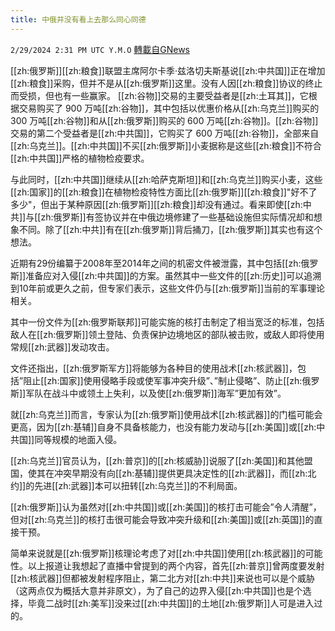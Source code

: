 ```yaml
---
title: 中俄并没有看上去那么同心同德
---
```

`2/29/2024 2:31 PM UTC Y.M.O` [轉載自GNews](https://gnews.org/articles/2353159)

[[zh:俄罗斯]][[zh:粮食]]联盟主席阿尔卡季·兹洛切夫斯基说[[zh:中共国]]正在增加[[zh:粮食]]采购，但并不是从[[zh:俄罗斯]]这里。没有人因[[zh:粮食]]协议的终止而受损，但也有一些赢家。 [[zh:谷物]]交易的主要受益者是[[zh:土耳其]]，它根据交易购买了 900 万吨[[zh:谷物]]，其中包括以优惠价格从[[zh:乌克兰]]购买的 300 万吨[[zh:谷物]]和从[[zh:俄罗斯]]购买的 600 万吨[[zh:谷物]]。[[zh:谷物]]交易的第二个受益者是[[zh:中共国]]，它购买了 600 万吨[[zh:谷物]]，全部来自[[zh:乌克兰]]。[[zh:中共国]]不买[[zh:俄罗斯]]小麦据称是这些[[zh:粮食]]不符合[[zh:中共国]]严格的植物检疫要求。

与此同时，[[zh:中共国]]继续从[[zh:哈萨克斯坦]]和[[zh:乌克兰]]购买小麦，这些[[zh:国家]]的[[zh:粮食]]在植物检疫特性方面比[[zh:俄罗斯]][[zh:粮食]]"好不了多少"，但出于某种原因[[zh:俄罗斯]][[zh:粮食]]却没有通过。看来即使[[zh:中共]]与[[zh:俄罗斯]]有签协议并在中俄边境修建了一些基础设施但实际情况却和想象不同。除了[[zh:中共]]有在[[zh:俄罗斯]]背后捅刀，[[zh:俄罗斯]]其实也有这个想法。

近期有29份编纂于2008年至2014年之间的机密文件被泄露，其中包括[[zh:俄罗斯]]准备应对入侵[[zh:中共国]]的方案。虽然其中一些文件的[[zh:历史]]可以追溯到10年前或更久之前，但专家们表示，这些文件仍与[[zh:俄罗斯]]当前的军事理论相关。

其中一份文件为[[zh:俄罗斯联邦]]可能实施的核打击制定了相当宽泛的标准，包括敌人在[[zh:俄罗斯]]领土登陆、负责保护边境地区的部队被击败，或敌人即将使用常规[[zh:武器]]发动攻击。

文件还指出，[[zh:俄罗斯军方]]将能够为各种目的使用战术[[zh:核武器]]，包括”阻止[[zh:国家]]使用侵略手段或使军事冲突升级”、”制止侵略”、防止[[zh:俄罗斯]]军队在战斗中或领土上失利，以及使[[zh:俄罗斯]]海军”更加有效”。

就[[zh:乌克兰]]而言，专家认为[[zh:俄罗斯]]使用战术[[zh:核武器]]的门槛可能会更高，因为[[zh:基辅]]自身不具备核能力，也没有能力发动与[[zh:美国]]或[[zh:中共国]]同等规模的地面入侵。

[[zh:乌克兰]]官员认为，[[zh:普京]]的[[zh:核威胁]]说服了[[zh:美国]]和其他盟国，使其在冲突早期没有向[[zh:基辅]]提供更具决定性的[[zh:武器]]，而[[zh:北约]]的先进[[zh:武器]]本可以扭转[[zh:乌克兰]]的不利局面。

[[zh:俄罗斯]]认为虽然对[[zh:中共国]]或[[zh:美国]]的核打击可能会”令人清醒”，但对[[zh:乌克兰]]的核打击很可能会导致冲突升级和[[zh:美国]]或[[zh:英国]]的直接干预。

简单来说就是[[zh:俄罗斯]]核理论考虑了对[[zh:中共国]]使用[[zh:核武器]]的可能性。以上报道让我想起了直播中曾提到的两个内容，首先[[zh:普京]]曾两度要发射[[zh:核武器]]但都被发射程序阻止，第二北方对[[zh:中共]]来说也可以是个威胁（这两点仅为概括大意并非原文），为了自己的边界入侵[[zh:中共国]]也是个选择，毕竟二战时[[zh:美军]]没来过[[zh:中共国]]的土地[[zh:俄罗斯]]人可是进入过的。
